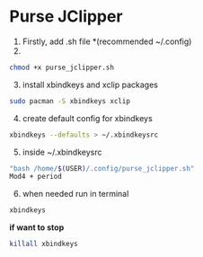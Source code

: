 # Purse JClipper
1. Firstly, add .sh file *(recommended ~/.config)
2.
```sh
chmod +x purse_jclipper.sh
```
3. install xbindkeys and xclip packages
```sh
sudo pacman -S xbindkeys xclip
```
4. create default config for xbindkeys
```bash
xbindkeys --defaults > ~/.xbindkeysrc
```
5. inside ~/.xbindkeysrc
```sh
"bash /home/$(USER)/.config/purse_jclipper.sh"
Mod4 + period
```
6. when needed run in terminal
```sh
xbindkeys
```
**if want to stop**
```sh
killall xbindkeys
```
